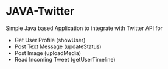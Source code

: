 # JAVA-Twitter
Simple Java based Application to integrate with Twitter API for

- Get User Profile (showUser)
- Post Text Message (updateStatus)
- Post Image (uploadMedia)
- Read Incoming Tweet (getUserTimeline)
